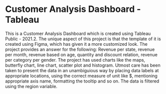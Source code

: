 # Customer Analysis Dashboard - Tableau
This is a Customer Analysis Dashboard which is created using Tableau Public - 2021.2.
The unique aspect of this project is that the template of it is created using Figma, which has given it a more customized look.
The project provides an answer for the following:
Revenue per state, revenue per month, revenue based on age, quantity and discount relation, revenue per category per gender.
The project has used charts like the maps, butterfly chart, line chart, scatter plot and histogram.
Utmost care has been taken to present the data in an unambiguious way by placing data labels at appropriate locations, using the correct measure of unit like $,
mentioning appropriate axis name, formatting the tooltip and so on.
The data is filtered using the region variable.
